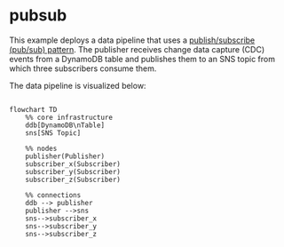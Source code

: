 # pubsub

This example deploys a data pipeline that uses a [publish/subscribe (pub/sub) pattern](https://aws.amazon.com/what-is/pub-sub-messaging/). The publisher receives change data capture (CDC) events from a DynamoDB table and publishes them to an SNS topic from which three subscribers consume them.

The data pipeline is visualized below:
```mermaid

flowchart TD
    %% core infrastructure
    ddb[DynamoDB\nTable]
    sns[SNS Topic]

    %% nodes
    publisher(Publisher)
    subscriber_x(Subscriber)
    subscriber_y(Subscriber)
    subscriber_z(Subscriber)

    %% connections
    ddb --> publisher
    publisher -->sns
    sns-->subscriber_x
    sns-->subscriber_y
    sns-->subscriber_z
```
